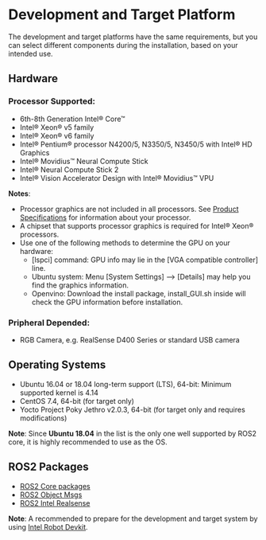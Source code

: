 # Development and Target Platform

The development and target platforms have the same requirements, but you can select different components during the installation, based on your intended use.

## Hardware
### Processor Supported:
- 6th-8th Generation Intel® Core™
- Intel® Xeon® v5 family
- Intel® Xeon® v6 family
- Intel® Pentium® processor N4200/5, N3350/5, N3450/5 with Intel® HD Graphics
- Intel® Movidius™ Neural Compute Stick
- Intel® Neural Compute Stick 2
- Intel® Vision Accelerator Design with Intel® Movidius™ VPU

**Notes**:

- Processor graphics are not included in all processors. See [Product Specifications](https://ark.intel.com/) for information about your processor.
- A chipset that supports processor graphics is required for Intel® Xeon® processors.
- Use one of the following methods to determine the GPU on your hardware:
	* [lspci] command: GPU info may lie in the [VGA compatible controller] line.
	* Ubuntu system: Menu [System Settings] --> [Details] may help you find the graphics information.
	* Openvino: Download the install package, install_GUI.sh inside will check the GPU information before installation.
### Pripheral Depended:
- RGB Camera, e.g. RealSense D400 Series or standard USB camera

## Operating Systems

- Ubuntu 16.04 or 18.04 long-term support (LTS), 64-bit: Minimum supported kernel is 4.14
- CentOS 7.4, 64-bit (for target only)
- Yocto Project Poky Jethro v2.0.3, 64-bit (for target only and requires modifications)

**Note**: Since **Ubuntu 18.04** in the list is the only one well supported by ROS2 core, it is highly recommended to use as the OS.

## ROS2 Packages
- [ROS2 Core packages](https://index.ros.org/doc/ros2/Installation/)
- [ROS2 Object Msgs](https://github.com/intel/ros2_object_msgs)
- [ROS2 Intel Realsense](https://github.com/intel/ros2_intel_realsense)

**Note**: A recommended to prepare for the development and target system by using [Intel Robot Devkit]().